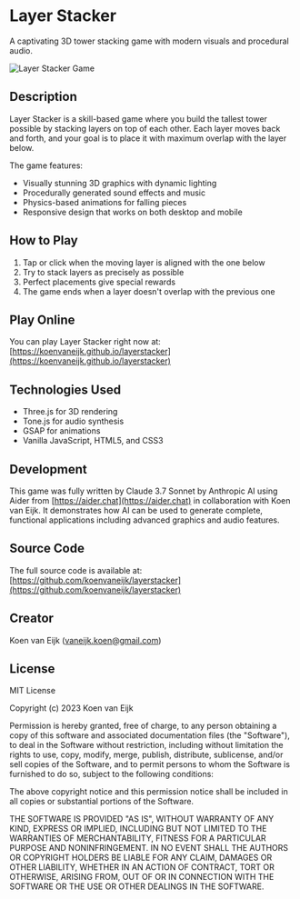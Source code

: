 # Layer Stacker

A captivating 3D tower stacking game with modern visuals and procedural audio.

![Layer Stacker Game](https://user-images.githubusercontent.com/placeholder/layerstacker.png)

## Description

Layer Stacker is a skill-based game where you build the tallest tower possible by stacking layers on top of each other. Each layer moves back and forth, and your goal is to place it with maximum overlap with the layer below.

The game features:
- Visually stunning 3D graphics with dynamic lighting
- Procedurally generated sound effects and music
- Physics-based animations for falling pieces
- Responsive design that works on both desktop and mobile

## How to Play

1. Tap or click when the moving layer is aligned with the one below
2. Try to stack layers as precisely as possible
3. Perfect placements give special rewards
4. The game ends when a layer doesn't overlap with the previous one

## Play Online

You can play Layer Stacker right now at:
[https://koenvaneijk.github.io/layerstacker](https://koenvaneijk.github.io/layerstacker)

## Technologies Used

- Three.js for 3D rendering
- Tone.js for audio synthesis
- GSAP for animations
- Vanilla JavaScript, HTML5, and CSS3

## Development

This game was fully written by Claude 3.7 Sonnet by Anthropic AI using Aider from [https://aider.chat](https://aider.chat) in collaboration with Koen van Eijk. It demonstrates how AI can be used to generate complete, functional applications including advanced graphics and audio features.

## Source Code

The full source code is available at:
[https://github.com/koenvaneijk/layerstacker](https://github.com/koenvaneijk/layerstacker)

## Creator

Koen van Eijk (vaneijk.koen@gmail.com)

## License

MIT License

Copyright (c) 2023 Koen van Eijk

Permission is hereby granted, free of charge, to any person obtaining a copy
of this software and associated documentation files (the "Software"), to deal
in the Software without restriction, including without limitation the rights
to use, copy, modify, merge, publish, distribute, sublicense, and/or sell
copies of the Software, and to permit persons to whom the Software is
furnished to do so, subject to the following conditions:

The above copyright notice and this permission notice shall be included in all
copies or substantial portions of the Software.

THE SOFTWARE IS PROVIDED "AS IS", WITHOUT WARRANTY OF ANY KIND, EXPRESS OR
IMPLIED, INCLUDING BUT NOT LIMITED TO THE WARRANTIES OF MERCHANTABILITY,
FITNESS FOR A PARTICULAR PURPOSE AND NONINFRINGEMENT. IN NO EVENT SHALL THE
AUTHORS OR COPYRIGHT HOLDERS BE LIABLE FOR ANY CLAIM, DAMAGES OR OTHER
LIABILITY, WHETHER IN AN ACTION OF CONTRACT, TORT OR OTHERWISE, ARISING FROM,
OUT OF OR IN CONNECTION WITH THE SOFTWARE OR THE USE OR OTHER DEALINGS IN THE
SOFTWARE.
